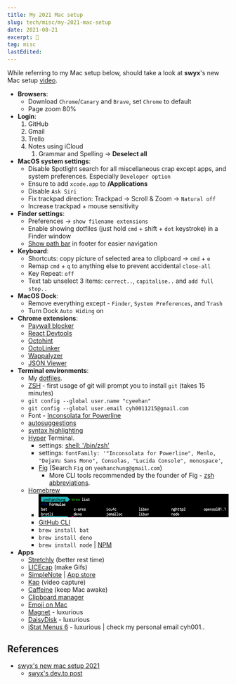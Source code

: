 ```yaml
---
title: My 2021 Mac setup
slug: tech/misc/my-2021-mac-setup
date: 2021-08-21
excerpt: 🚀
tag: misc
lastEdited:
---
```


While referring to my Mac setup below, should take a look at **swyx**'s new Mac setup [video](https://www.youtube.com/watch?v=qwflfsgU0eg).

- **Browsers**:
  - Download `Chrome`/`Canary` and `Brave`, set `Chrome` to default
  - Page zoom 80%
- **Login**:
  1. GitHub
  2. Gmail
  3. Trello
  4. Notes using iCloud
     1. Grammar and Spelling -> **Deselect all**
- **MacOS system settings**:
  - Disable Spotlight search for all miscellaneous crap except apps, and system preferences. Especially `Developer option`
  - Ensure to add `xcode.app` to **/Applications**
  - Disable `Ask Siri`
  - Fix trackpad direction: Trackpad -> Scroll & Zoom -> `Natural off`
  - Increase trackpad + mouse sensitivity
- **Finder settings**:
  - Preferences -> `show filename extensions`
  - Enable showing dotfiles (just hold `cmd` + shift + `dot` keystroke) in a Finder window
  - [Show path bar](https://www.tekrevue.com/tip/show-path-finder-title-bar/) in footer for easier navigation
- **Keyboard**:
  - Shortcuts: copy picture of selected area to clipboard -> `cmd` + `e`
  - Remap `cmd` + `q` to anything else to prevent accidental `close-all`
  - Key Repeat: `off`
  - Text tab unselect 3 items: `correct..`, `capitalise..` and `add full stop..`
- **MacOS Dock**:
  - Remove everything except - `Finder`, `System Preferences`, and `Trash`
  - Turn Dock `Auto Hiding` on
- **Chrome extensions**:
  - [Paywall blocker](https://github.com/iamadamdev/bypass-paywalls-chrome/)
  - [React Devtools](https://chrome.google.com/webstore/detail/react-developer-tools/fmkadmapgofadopljbjfkapdkoienihi?hl=en)
  - [Octohint](https://github.com/pd4d10/octohint)
  - [OctoLinker](https://chrome.google.com/webstore/detail/octolinker/jlmafbaeoofdegohdhinkhilhclaklkp/related?hl=en)
  - [Wappalyzer](https://www.wappalyzer.com/)
  - [JSON Viewer](https://chrome.google.com/webstore/detail/json-viewer/gbmdgpbipfallnflgajpaliibnhdgobh)
- **Terminal environments**:
  - My [dotfiles](https://gist.github.com/cyeehan/fa7d1732b531c161784aee602c1366a0).
  - [ZSH](https://ohmyz.sh/) - first usage of git will prompt you to install `git` (takes 15 minutes)
  - `git config --global user.name "cyeehan"`
  - `git config --global user.email cyh0011215@gmail.com`
  - Font - [Inconsolata for Powerline](https://github.com/powerline/fonts/blob/master/Inconsolata/Inconsolata%20for%20Powerline.otf)
  - [autosuggestions](https://github.com/zsh-users/zsh-autosuggestions)
  - [syntax highlighting](https://github.com/zsh-users/zsh-syntax-highlighting)
  - [Hyper](https://hyper.is/) Terminal.
    - settings: [shell: '/bin/zsh'](https://gist.github.com/robertcoopercode/276d7cf66e9b0eea48c117fff1762a17#file-hyper-js-L60)
    - settings: `fontFamily: '"Inconsolata for Powerline", Menlo, "DejaVu Sans Mono", Consolas, "Lucida Console", monospace'`,
    - [Fig](https://fig.io/) (Search `Fig` on `yeehanchung@gmail.com`)
      - More CLI tools recommended by the founder of Fig - [zsh abbreviations](https://github.com/momo-lab/zsh-abbrev-alias).
  - [Homebrew](https://brew.sh/)
    - ![brew list -g](brew-list.png)
    - [GitHub CLI](https://github.com/cli/cli)
    - `brew install bat`
    - `brew install deno`
    - `brew install node` | [NPM](https://nodejs.org/en/download/)
- **Apps**
  - [Stretchly](https://hovancik.net/stretchly/) (better rest time)
  - [LICEcap](https://www.cockos.com/licecap/) (make Gifs)
  - [SimpleNote](https://simplenote.com/) | [App store](https://apps.apple.com/us/app/simplenote/id692867256?ls=1&mt=12)
  - [Kap](https://getkap.co/) (video capture)
  - [Caffeine](https://intelliscapesolutions.com/apps/caffeine) (keep Mac awake)
  - [Clipboard manager](https://clipy-app.com/)
  - [Emoji on Mac](https://matthewpalmer.net/rocket/)
  - [Magnet](https://apps.apple.com/us/app/magnet) - luxurious
  - [DaisyDisk](https://daisydiskapp.com/) - luxurious
  - [iStat Menus 6](https://bjango.com/mac/istatmenus/) - luxurious | check my personal email cyh001..

## References

- [swyx's new mac setup 2021](https://www.swyx.io/new-mac-setup-2021/)
  - [swyx's dev.to post](https://dev.to/swyx/my-new-mac-setup-4ibi)
